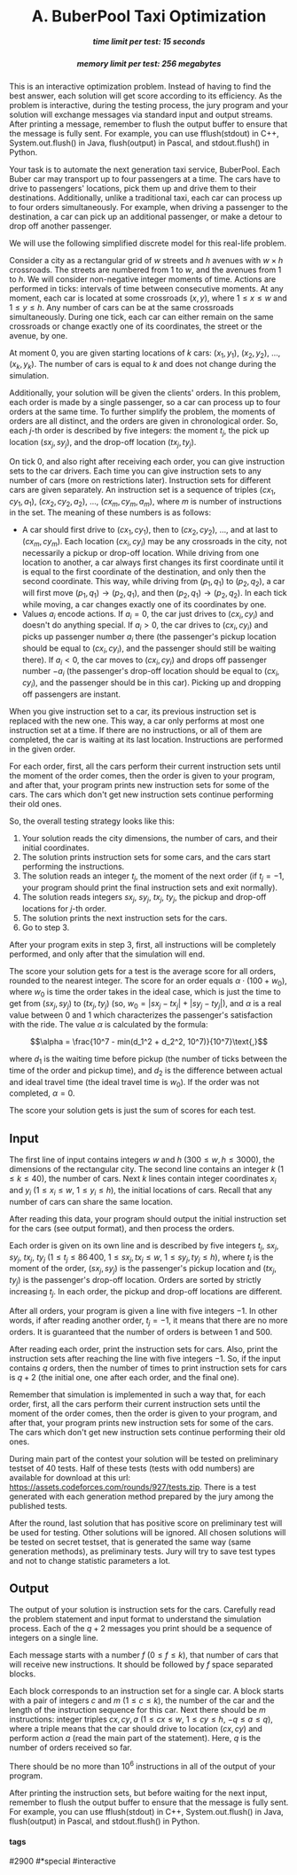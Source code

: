 <h1 style='text-align: center;'> A. BuberPool Taxi Optimization</h1>

<h5 style='text-align: center;'>time limit per test: 15 seconds</h5>
<h5 style='text-align: center;'>memory limit per test: 256 megabytes</h5>

This is an interactive optimization problem. Instead of having to find the best answer, each solution will get score according to its efficiency. As the problem is interactive, during the testing process, the jury program and your solution will exchange messages via standard input and output streams. After printing a message, remember to flush the output buffer to ensure that the message is fully sent. For example, you can use fflush(stdout) in C++, System.out.flush() in Java, flush(output) in Pascal, and stdout.flush() in Python.

Your task is to automate the next generation taxi service, BuberPool. Each Buber car may transport up to four passengers at a time. The cars have to drive to passengers' locations, pick them up and drive them to their destinations. Additionally, unlike a traditional taxi, each car can process up to four orders simultaneously. For example, when driving a passenger to the destination, a car can pick up an additional passenger, or make a detour to drop off another passenger.

We will use the following simplified discrete model for this real-life problem.

Consider a city as a rectangular grid of $w$ streets and $h$ avenues with $w \times h$ crossroads. The streets are numbered from $1$ to $w$, and the avenues from $1$ to $h$. We will consider non-negative integer moments of time. Actions are performed in ticks: intervals of time between consecutive moments. At any moment, each car is located at some crossroads $(x, y)$, where $1 \le x \le w$ and $1 \le y \le h$. Any number of cars can be at the same crossroads simultaneously. During one tick, each car can either remain on the same crossroads or change exactly one of its coordinates, the street or the avenue, by one.

At moment $0$, you are given starting locations of $k$ cars: $(x_1, y_1)$, $(x_2, y_2)$, $\ldots$, $(x_k, y_k)$. The number of cars is equal to $k$ and does not change during the simulation.

Additionally, your solution will be given the clients' orders. In this problem, each order is made by a single passenger, so a car can process up to four orders at the same time. To further simplify the problem, the moments of orders are all distinct, and the orders are given in chronological order. So, each $j$-th order is described by five integers: the moment $t_j$, the pick up location $(sx_j, sy_j)$, and the drop-off location $(tx_j, ty_j)$.

On tick $0$, and also right after receiving each order, you can give instruction sets to the car drivers. Each time you can give instruction sets to any number of cars (more on restrictions later). Instruction sets for different cars are given separately. An instruction set is a sequence of triples $(cx_1, cy_1, a_1)$, $(cx_2, cy_2, a_2)$, $\ldots$, $(cx_m, cy_m, a_m)$, where $m$ is number of instructions in the set. The meaning of these numbers is as follows:

* A car should first drive to $(cx_1, cy_1)$, then to $(cx_2, cy_2)$, $\ldots$, and at last to $(cx_m, cy_m)$. Each location $(cx_i, cy_i)$ may be any crossroads in the city, not necessarily a pickup or drop-off location. While driving from one location to another, a car always first changes its first coordinate until it is equal to the first coordinate of the destination, and only then the second coordinate. This way, while driving from $(p_1, q_1)$ to $(p_2, q_2)$, a car will first move $(p_1, q_1) \rightarrow (p_2, q_1)$, and then $(p_2, q_1) \rightarrow (p_2, q_2)$. In each tick while moving, a car changes exactly one of its coordinates by one.
* Values $a_i$ encode actions. If $a_i = 0$, the car just drives to $(cx_i, cy_i)$ and doesn't do anything special. If $a_i > 0$, the car drives to $(cx_i, cy_i)$ and picks up passenger number $a_i$ there (the passenger's pickup location should be equal to $(cx_i, cy_i)$, and the passenger should still be waiting there). If $a_i < 0$, the car moves to $(cx_i, cy_i)$ and drops off passenger number $-a_i$ (the passenger's drop-off location should be equal to $(cx_i, cy_i)$, and the passenger should be in this car). Picking up and dropping off passengers are instant.

When you give instruction set to a car, its previous instruction set is replaced with the new one. This way, a car only performs at most one instruction set at a time. If there are no instructions, or all of them are completed, the car is waiting at its last location. Instructions are performed in the given order.

For each order, first, all the cars perform their current instruction sets until the moment of the order comes, then the order is given to your program, and after that, your program prints new instruction sets for some of the cars. The cars which don't get new instruction sets continue performing their old ones.

So, the overall testing strategy looks like this:

1. Your solution reads the city dimensions, the number of cars, and their initial coordinates.
2. The solution prints instruction sets for some cars, and the cars start performing the instructions.
3. The solution reads an integer $t_j$, the moment of the next order (if $t_j = -1$, your program should print the final instruction sets and exit normally).
4. The solution reads integers $sx_j$, $sy_j$, $tx_j$, $ty_j$, the pickup and drop-off locations for $j$-th order.
5. The solution prints the next instruction sets for the cars.
6. Go to step 3.

After your program exits in step 3, first, all instructions will be completely performed, and only after that the simulation will end.

The score your solution gets for a test is the average score for all orders, rounded to the nearest integer. The score for an order equals $\alpha \cdot (100 + w_0)$, where $w_0$ is time the order takes in the ideal case, which is just the time to get from $(sx_j, sy_j)$ to $(tx_j, ty_j)$ (so, $w_0 = |sx_j - tx_j| + |sy_j - ty_j|$), and $\alpha$ is a real value between $0$ and $1$ which characterizes the passenger's satisfaction with the ride. The value $\alpha$ is calculated by the formula:

$$\alpha = \frac{10^7 - min(d_1^2 + d_2^2, 10^7)}{10^7}\text{,}$$

where $d_1$ is the waiting time before pickup (the number of ticks between the time of the order and pickup time), and $d_2$ is the difference between actual and ideal travel time (the ideal travel time is $w_0$). If the order was not completed, $\alpha = 0$.

The score your solution gets is just the sum of scores for each test.

## Input

The first line of input contains integers $w$ and $h$ ($300 \le w, h \le 3000$), the dimensions of the rectangular city. The second line contains an integer $k$ ($1 \le k \le 40$), the number of cars. Next $k$ lines contain integer coordinates $x_i$ and $y_i$ ($1 \le x_i \le w$, $1 \le y_i \le h$), the initial locations of cars. Recall that any number of cars can share the same location.

After reading this data, your program should output the initial instruction set for the cars (see output format), and then process the orders.

Each order is given on its own line and is described by five integers $t_j$, $sx_j$, $sy_j$, $tx_j$, $ty_j$ ($1 \le t_j \le 86\,400$, $1 \le sx_j, tx_j \le w$, $1 \le sy_j, ty_j \le h$), where $t_j$ is the moment of the order, $(sx_j, sy_j)$ is the passenger's pickup location and $(tx_j, ty_j)$ is the passenger's drop-off location. Orders are sorted by strictly increasing $t_j$. In each order, the pickup and drop-off locations are different.

After all orders, your program is given a line with five integers $-1$. In other words, if after reading another order, $t_j = -1$, it means that there are no more orders. It is guaranteed that the number of orders is between $1$ and $500$.

After reading each order, print the instruction sets for cars. Also, print the instruction sets after reaching the line with five integers $-1$. So, if the input contains $q$ orders, then the number of times to print instruction sets for cars is $q + 2$ (the initial one, one after each order, and the final one).

Remember that simulation is implemented in such a way that, for each order, first, all the cars perform their current instruction sets until the moment of the order comes, then the order is given to your program, and after that, your program prints new instruction sets for some of the cars. The cars which don't get new instruction sets continue performing their old ones.

During main part of the contest your solution will be tested on preliminary testset of 40 tests. Half of these tests (tests with odd numbers) are available for download at this url: <https://assets.codeforces.com/rounds/927/tests.zip>. There is a test generated with each generation method prepared by the jury among the published tests.

After the round, last solution that has positive score on preliminary test will be used for testing. Other solutions will be ignored. All chosen solutions will be tested on secret testset, that is generated the same way (same generation methods), as preliminary tests. Jury will try to save test types and not to change statistic parameters a lot.

## Output

The output of your solution is instruction sets for the cars. Carefully read the problem statement and input format to understand the simulation process. Each of the $q + 2$ messages you print should be a sequence of integers on a single line.

Each message starts with a number $f$ ($0 \le f \le k$), that number of cars that will receive new instructions. It should be followed by $f$ space separated blocks.

Each block corresponds to an instruction set for a single car. A block starts with a pair of integers $c$ and $m$ ($1 \le c \le k$), the number of the car and the length of the instruction sequence for this car. Next there should be $m$ instructions: integer triples $cx, cy, a$ ($1 \le cx \le w$, $1 \le cy \le h$, $-q \le a \le q$), where a triple means that the car should drive to location $(cx, cy)$ and perform action $a$ (read the main part of the statement). Here, $q$ is the number of orders received so far.

There should be no more than $10^6$ instructions in all of the output of your program.

After printing the instruction sets, but before waiting for the next input, remember to flush the output buffer to ensure that the message is fully sent. For example, you can use fflush(stdout) in C++, System.out.flush() in Java, flush(output) in Pascal, and stdout.flush() in Python.



#### tags 

#2900 #*special #interactive 